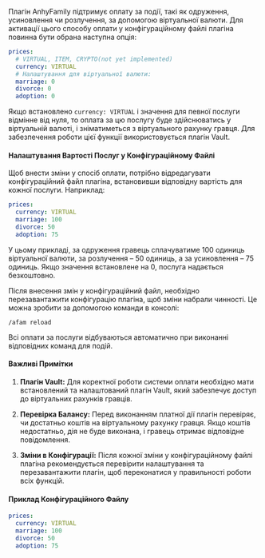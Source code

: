 Плагін AnhyFamily підтримує оплату за події, такі як одруження, усиновлення чи розлучення, за допомогою віртуальної валюти. Для активації цього способу оплати у конфігураційному файлі плагіна повинна бути обрана наступна опція:

```yaml
prices:
  # VIRTUAL, ITEM, CRYPTO(not yet implemented)
  currency: VIRTUAL
  # Налаштування для віртуальної валюти:
  marriage: 0
  divorce: 0
  adoption: 0
```

Якщо встановлено `currency: VIRTUAL` і значення для певної послуги відмінне від нуля, то оплата за цю послугу буде здійснюватись у віртуальній валюті, і зніматиметься з віртуального рахунку гравця. Для забезпечення роботи цієї функції використовується плагін Vault.

#### Налаштування Вартості Послуг у Конфігураційному Файлі

Щоб внести зміни у спосіб оплати, потрібно відредагувати конфігураційний файл плагіна, встановивши відповідну вартість для кожної послуги. Наприклад:

```yaml
prices:
  currency: VIRTUAL
  marriage: 100
  divorce: 50
  adoption: 75
```

У цьому прикладі, за одруження гравець сплачуватиме 100 одиниць віртуальної валюти, за розлучення – 50 одиниць, а за усиновлення – 75 одиниць. Якщо значення встановлене на 0, послуга надається безкоштовно.

Після внесення змін у конфігураційний файл, необхідно перезавантажити конфігурацію плагіна, щоб зміни набрали чинності. Це можна зробити за допомогою команди в консолі:

```
/afam reload
```

Всі оплати за послуги відбуваються автоматично при виконанні відповідних команд для подій.

#### Важливі Примітки

1. **Плагін Vault:** Для коректної роботи системи оплати необхідно мати встановлений та налаштований плагін Vault, який забезпечує доступ до віртуальних рахунків гравців.

2. **Перевірка Балансу:** Перед виконанням платної дії плагін перевіряє, чи достатньо коштів на віртуальному рахунку гравця. Якщо коштів недостатньо, дія не буде виконана, і гравець отримає відповідне повідомлення.

3. **Зміни в Конфігурації:** Після кожної зміни у конфігураційному файлі плагіна рекомендується перевірити налаштування та перезавантажити плагін, щоб переконатися у правильності роботи всіх функцій.

#### Приклад Конфігураційного Файлу

```yaml
prices:
  currency: VIRTUAL
  marriage: 100
  divorce: 50
  adoption: 75
```

